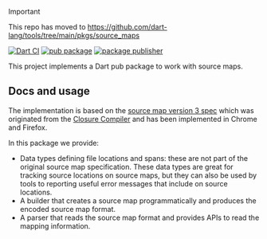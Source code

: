 > [!IMPORTANT]  
> This repo has moved to https://github.com/dart-lang/tools/tree/main/pkgs/source_maps

[![Dart CI](https://github.com/dart-lang/source_maps/actions/workflows/test-package.yml/badge.svg)](https://github.com/dart-lang/source_maps/actions/workflows/test-package.yml)
[![pub package](https://img.shields.io/pub/v/source_maps.svg)](https://pub.dev/packages/source_maps)
[![package publisher](https://img.shields.io/pub/publisher/source_maps.svg)](https://pub.dev/packages/source_maps/publisher)

This project implements a Dart pub package to work with source maps.

## Docs and usage

The implementation is based on the [source map version 3 spec][spec] which was
originated from the [Closure Compiler][closure] and has been implemented in
Chrome and Firefox.

In this package we provide:

  * Data types defining file locations and spans: these are not part of the
    original source map specification. These data types are great for tracking
    source locations on source maps, but they can also be used by tools to
    reporting useful error messages that include on source locations.
  * A builder that creates a source map programmatically and produces the encoded
    source map format.
  * A parser that reads the source map format and provides APIs to read the
    mapping information.

[closure]: https://github.com/google/closure-compiler/wiki/Source-Maps
[spec]: https://docs.google.com/a/google.com/document/d/1U1RGAehQwRypUTovF1KRlpiOFze0b-_2gc6fAH0KY0k/edit
